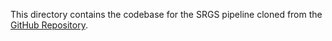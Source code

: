 This directory contains the codebase for the SRGS pipeline cloned from the [GitHub Repository](https://github.com/XiangFeng66/SRGS).
